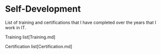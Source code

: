 # Self-Development

List of training and certifications that I have completed over the years that I work in IT.  

Training list[Training.md]

Certification list[Certification.md]
